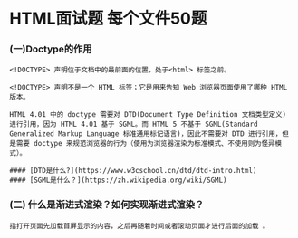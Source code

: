 # HTML面试题 每个文件50题

### (一)Doctype的作用

```text
<!DOCTYPE> 声明位于文档中的最前面的位置，处于<html> 标签之前。

<!DOCTYPE> 声明不是一个 HTML 标签；它是用来告知 Web 浏览器页面使用了哪种 HTML 版本。

HTML 4.01 中的 doctype 需要对 DTD(Document Type Definition 文档类型定义) 进行引用，因为 HTML 4.01 基于 SGML。而 HTML 5 不基于 SGML(Standard Generalized Markup Language 标准通用标记语言)，因此不需要对 DTD 进行引用，但是需要 doctype 来规范浏览器的行为（使用为浏览器渲染为标准模式、不使用则为怪异模式）。

#### [DTD是什么?](https://www.w3cschool.cn/dtd/dtd-intro.html)
#### [SGML是什么？](https://zh.wikipedia.org/wiki/SGML)
```

### (二) 什么是渐进式渲染？如何实现渐进式渲染？

```text
指打开页面先加载首屏显示的内容，之后再随着时间或者滚动页面才进行后面的加载 。
```